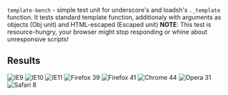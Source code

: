 `template-bench` - simple test unit for underscore's and loadsh's `._template` function.
It tests standard template function, additionaly with arguments as objects (Obj unit) and HTML-escaped (Escaped unit)
**NOTE**: This test is resource-hungry, your browser might stop responding or whine about unresponsive scripts!

Results
-------

![IE9](https://sr.ht/-Lmj.png)
![IE10](https://sr.ht/rHLk.png)
![IE11](https://sr.ht/JxrY.png)
![Firefox 39](https://sr.ht/Ku2O.png)
![Firefox 41](https://sr.ht/IG0U.png)
![Chrome 44](https://sr.ht/bkns.png)
![Opera 31](https://sr.ht/MYyU.png)
![Safari 8](https://sr.ht/NmNl.png)
